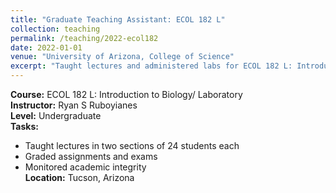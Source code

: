 ```yaml
---
title: "Graduate Teaching Assistant: ECOL 182 L"
collection: teaching
permalink: /teaching/2022-ecol182
date: 2022-01-01
venue: "University of Arizona, College of Science"
excerpt: "Taught lectures and administered labs for ECOL 182 L: Introduction to Biology/ Laboratory"
---
```

**Course:** ECOL 182 L: Introduction to Biology/ Laboratory  
**Instructor:** Ryan S Ruboyianes  
**Level:** Undergraduate  
**Tasks:**  
- Taught lectures in two sections of 24 students each  
- Graded assignments and exams  
- Monitored academic integrity  
**Location:** Tucson, Arizona
